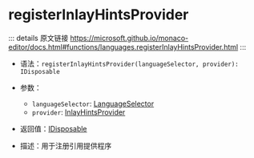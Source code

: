 # registerInlayHintsProvider

<backTop />
        
::: details 原文链接
https://microsoft.github.io/monaco-editor/docs.html#functions/languages.registerInlayHintsProvider.html
:::

- 语法：`registerInlayHintsProvider(languageSelector, provider): IDisposable`

- 参数：
  - `languageSelector`: [LanguageSelector](/api/languages/LanguageSelector.md)
  - `provider`: [InlayHintsProvider](/api/languages/InlayHintsProvider.md)

- 返回值：[IDisposable](/api/IDisposable.md)

- 描述：用于注册引用提供程序